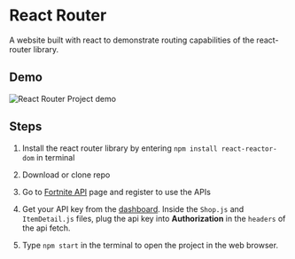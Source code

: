 # React Router 
A website built with react to demonstrate routing capabilities of the react-router library.

## Demo
![React Router Project demo]()

## Steps

1. Install the react router library by entering `npm install react-reactor-dom` in terminal

2. Download or clone repo

3. Go to [Fortnite API](https://fortniteapi.io/) page and register to use the APIs 

4. Get your API key from the [dashboard](https://dashboard.fortniteapi.io/). Inside the `Shop.js` and `ItemDetail.js` files, plug the api key into **Authorization** in the `headers` of the api fetch.

5. Type `npm start` in the terminal to open the project in the web browser.
